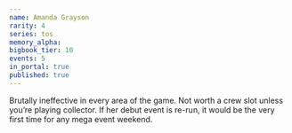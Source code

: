 ```yaml
---
name: Amanda Grayson
rarity: 4
series: tos
memory_alpha:
bigbook_tier: 10
events: 5
in_portal: true
published: true
---
```


Brutally ineffective in every area of the game. Not worth a crew slot unless you’re playing collector. If her debut event is re-run, it would be the very first time for any mega event weekend.
